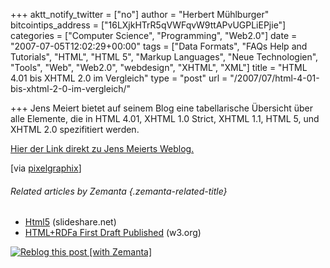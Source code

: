 +++
aktt_notify_twitter = ["no"]
author = "Herbert Mühlburger"
bitcointips_address = ["16LXjkHTrR5qVWFqvW9ttAPvUGPLiEPjie"]
categories = ["Computer Science", "Programming", "Web2.0"]
date = "2007-07-05T12:02:29+00:00"
tags = ["Data Formats", "FAQs Help and Tutorials", "HTML", "HTML 5", "Markup Languages", "Neue Technologien", "Tools", "Web", "Web2.0", "webdesign", "XHTML", "XML"]
title = "HTML 4.01 bis XHTML 2.0 im Vergleich"
type = "post"
url = "/2007/07/html-4-01-bis-xhtml-2-0-im-vergleich/"

+++
Jens Meiert bietet auf seinem Blog eine tabellarische Übersicht über alle Elemente, die in HTML 4.01, XHTML 1.0 Strict, XHTML 1.1, HTML 5, und XHTML 2.0 spezifitiert werden.

<a title="Jens Meierts Weblog" href="http://meiert.com/de/publications/articles/20070630/" target="_blank">Hier der Link direkt zu Jens Meierts Weblog.</a>

[via <a title="pixelgraphix" href="http://www.pixelgraphix.de/einzeiler/2007-07/html-401-bis-xhtml-20-im-vergleich.php" target="_blank">pixelgraphix</a>]

###### Related articles by Zemanta {.zemanta-related-title}

<ul class="zemanta-article-ul">
  <li class="zemanta-article-ul-li">
    <a href="http://www.slideshare.net/mantangs/html5-2289089">Html5</a> (slideshare.net)
  </li>
  <li class="zemanta-article-ul-li">
    <a href="http://www.w3.org/blog/SW/2009/10/16/html_rdfa_first_draft_published">HTML+RDFa First Draft Published</a> (w3.org)
  </li>
</ul>

<div class="zemanta-pixie">
  <a class="zemanta-pixie-a" title="Reblog this post [with Zemanta]" href="http://reblog.zemanta.com/zemified/920ff42a-055c-4692-b87b-214edb414d19/"><img class="zemanta-pixie-img" src="http://img.zemanta.com/reblog_e.png?x-id=920ff42a-055c-4692-b87b-214edb414d19" alt="Reblog this post [with Zemanta]" /></a><span class="zem-script more-related pretty-attribution"></span>
</div>